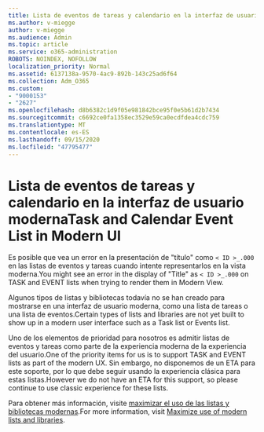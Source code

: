 ```yaml
---
title: Lista de eventos de tareas y calendario en la interfaz de usuario moderna
ms.author: v-miegge
author: v-miegge
ms.audience: Admin
ms.topic: article
ms.service: o365-administration
ROBOTS: NOINDEX, NOFOLLOW
localization_priority: Normal
ms.assetid: 6137138a-9570-4ac9-892b-143c25ad6f64
ms.collection: Adm_O365
ms.custom:
- "9000153"
- "2627"
ms.openlocfilehash: d8b6382c1d9f05e981842bce95f0e5b61d2b7434
ms.sourcegitcommit: c6692ce0fa1358ec3529e59ca0ecdfdea4cdc759
ms.translationtype: MT
ms.contentlocale: es-ES
ms.lasthandoff: 09/15/2020
ms.locfileid: "47795477"
---
```

# <a name="task-and-calendar-event-list-in-modern-ui"></a><span data-ttu-id="bac65-102">Lista de eventos de tareas y calendario en la interfaz de usuario moderna</span><span class="sxs-lookup"><span data-stu-id="bac65-102">Task and Calendar Event List in Modern UI</span></span>

<span data-ttu-id="bac65-103">Es posible que vea un error en la presentación de "título" como `< ID >_.000` en las listas de eventos y tareas cuando intente representarlos en la vista moderna.</span><span class="sxs-lookup"><span data-stu-id="bac65-103">You might see an error in the display of "Title" as `< ID >_.000` on TASK and EVENT lists when trying to render them in Modern View.</span></span>

<span data-ttu-id="bac65-104">Algunos tipos de listas y bibliotecas todavía no se han creado para mostrarse en una interfaz de usuario moderna, como una lista de tareas o una lista de eventos.</span><span class="sxs-lookup"><span data-stu-id="bac65-104">Certain types of lists and libraries are not yet built to show up in a modern user interface such as a Task list or Events list.</span></span>

<span data-ttu-id="bac65-105">Uno de los elementos de prioridad para nosotros es admitir listas de eventos y tareas como parte de la experiencia moderna de la experiencia del usuario.</span><span class="sxs-lookup"><span data-stu-id="bac65-105">One of the priority items for us is to support TASK and EVENT lists as part of the modern UX.</span></span> <span data-ttu-id="bac65-106">Sin embargo, no disponemos de un ETA para este soporte, por lo que debe seguir usando la experiencia clásica para estas listas.</span><span class="sxs-lookup"><span data-stu-id="bac65-106">However we do not have an ETA for this support, so please continue to use classic experience for these lists.</span></span>

<span data-ttu-id="bac65-107">Para obtener más información, visite [maximizar el uso de las listas y bibliotecas modernas](https://docs.microsoft.com/sharepoint/dev/transform/modernize-userinterface-lists-and-libraries).</span><span class="sxs-lookup"><span data-stu-id="bac65-107">For more information, visit [Maximize use of modern lists and libraries](https://docs.microsoft.com/sharepoint/dev/transform/modernize-userinterface-lists-and-libraries).</span></span>
